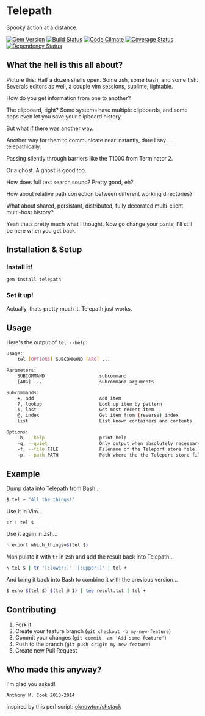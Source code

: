 Telepath
========

Spooky action at a distance.

[![Gem Version](https://badge.fury.io/rb/telepath.svg)](https://badge.fury.io/rb/telepath)
[![Build Status](https://travis-ci.org/acook/telepath.svg?branch=master)](https://travis-ci.org/acook/telepath)
[![Code Climate](https://codeclimate.com/github/acook/telepath/badges/gpa.svg)](https://codeclimate.com/github/acook/telepath)
[![Coverage Status](https://coveralls.io/repos/github/acook/telepath/badge.svg?branch=master)](https://coveralls.io/github/acook/telepath?branch=master)
[![Dependency Status](https://gemnasium.com/badges/github.com/acook/telepath.svg)](https://gemnasium.com/github.com/acook/telepath)

What the hell is this all about?
--------------------------------

Picture this: Half a dozen shells open. Some zsh, some bash, and some fish. Severals editors as well, a couple vim sessions, sublime, lightable.

How do you get information from one to another?

The clipboard, right? Some systems have multiple clipboards, and some apps even let you save your clipboard history.

But what if there was another way.

Another way for them to communicate near instantly, dare I say ... telepathically.

Passing silently through barriers like the T1000 from Terminator 2.

Or a ghost. A ghost is good too.

How does full text search sound? Pretty good, eh?

How about relative path correction between different working directories?

What about shared, persistant, distributed, fully decorated multi-client multi-host history?

Yeah thats pretty much what I thought. Now go change your pants, I'll still be here when you get back.


Installation & Setup
--------------------

### Install it!

```sh
gem install telepath
```

### Set it up!

Actually, thats pretty much it. Telepath just works.


Usage
-----

Here's the output of `tel --help`:

```sh
Usage:
    tel [OPTIONS] SUBCOMMAND [ARG] ...

Parameters:
    SUBCOMMAND                    subcommand
    [ARG] ...                     subcommand arguments

Subcommands:
    +, add                        Add item
    ?, lookup                     Look up item by pattern
    $, last                       Get most recent item
    @, index                      Get item from (reverse) index
    list                          List known containers and contents

Options:
    -h, --help                    print help
    -q, --quiet                   Only output when absolutely necessary. (default: $TELEPATH_QUIET, or false)
    -f, --file FILE               Filename of the Teleport store file. (default: $TELEPATH_FILE, or ".telepath.db")
    -p, --path PATH               Path where the the Teleport store file is located. (default: $TELEPATH_PATH, or "~")
```

Example
-------

Dump data into Telepath from Bash...

```bash
$ tel + "All the things!"
```

Use it in Vim...

```viml
:r ! tel $
```

Use it again in Zsh...

```zsh
∴ export which_things=$(tel $)
```

Manipulate it with `tr` in zsh and add the result back into Telepath...

```zsh
∴ tel $ | tr '[:lower:]' '[:upper:]' | tel +
```

And bring it back into Bash to combine it with the previous version...

```bash
$ echo $(tel $) $(tel @ 1) | tee result.txt | tel +
```


Contributing
------------

1. Fork it
2. Create your feature branch (`git checkout -b my-new-feature`)
3. Commit your changes (`git commit -am 'Add some feature'`)
4. Push to the branch (`git push origin my-new-feature`)
5. Create new Pull Request


Who made this anyway?
---------------------

I'm glad you asked!

    Anthony M. Cook 2013-2014

Inspired by this perl script: [oknowton/shstack](https://github.com/oknowton/shstack)



